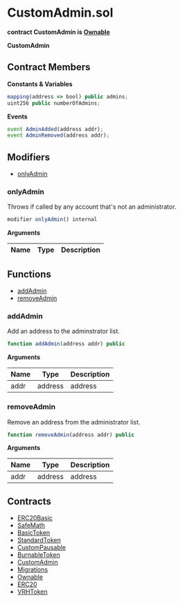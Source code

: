 ﻿# CustomAdmin.sol

**contract CustomAdmin is [Ownable](Ownable.md)**

**CustomAdmin**

## Contract Members
**Constants & Variables**

```js
mapping(address => bool) public admins;
uint256 public numberOfAdmins;

```

**Events**

```js
event AdminAdded(address addr);
event AdminRemoved(address addr);

```

## Modifiers

- [onlyAdmin](#onlyadmin)

### onlyAdmin

Throws if called by any account that's not an administrator.

```js
modifier onlyAdmin() internal
```

**Arguments**

| Name        | Type           | Description  |
| ------------- |------------- | -----|

## Functions

- [addAdmin](#addadmin)
- [removeAdmin](#removeadmin)

### addAdmin

Add an address to the adminstrator list.

```js
function addAdmin(address addr) public

```

**Arguments**

| Name        | Type           | Description  |
| ------------- |------------- | -----|
| addr | address | address | 

### removeAdmin

Remove an address from the administrator list.

```js
function removeAdmin(address addr) public

```

**Arguments**

| Name        | Type           | Description  |
| ------------- |------------- | -----|
| addr | address | address | 

## Contracts

- [ERC20Basic](ERC20Basic.md)
- [SafeMath](SafeMath.md)
- [BasicToken](BasicToken.md)
- [StandardToken](StandardToken.md)
- [CustomPausable](CustomPausable.md)
- [BurnableToken](BurnableToken.md)
- [CustomAdmin](CustomAdmin.md)
- [Migrations](Migrations.md)
- [Ownable](Ownable.md)
- [ERC20](ERC20.md)
- [VRHToken](VRHToken.md)
